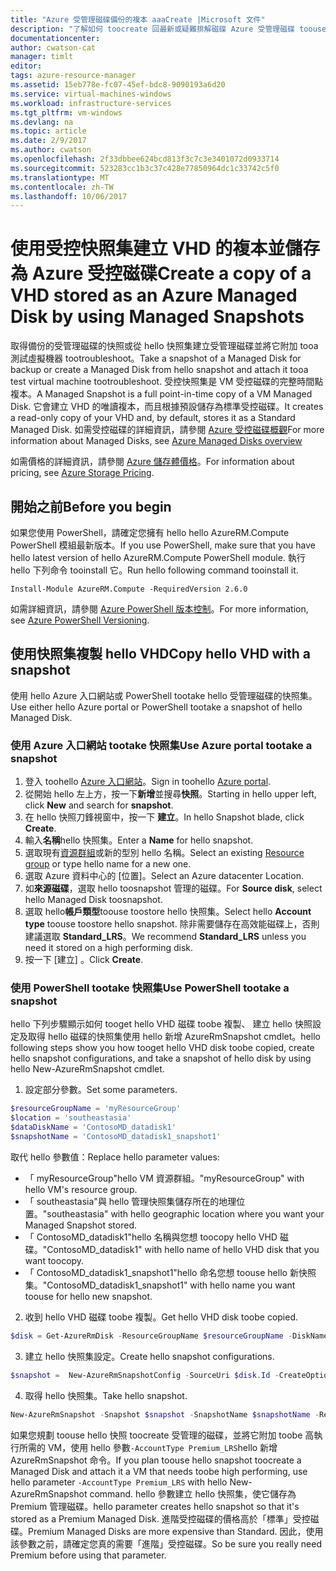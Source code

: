 ```yaml
---
title: "Azure 受管理磁碟備份的複本 aaaCreate |Microsoft 文件"
description: "了解如何 toocreate 回最新或疑難排解磁碟 Azure 受管理磁碟 toouse 一份問題。"
documentationcenter: 
author: cwatson-cat
manager: timlt
editor: 
tags: azure-resource-manager
ms.assetid: 15eb778e-fc07-45ef-bdc8-9090193a6d20
ms.service: virtual-machines-windows
ms.workload: infrastructure-services
ms.tgt_pltfrm: vm-windows
ms.devlang: na
ms.topic: article
ms.date: 2/9/2017
ms.author: cwatson
ms.openlocfilehash: 2f33dbbee624bcd813f3c7c3e3401072d0933714
ms.sourcegitcommit: 523283cc1b3c37c428e77850964dc1c33742c5f0
ms.translationtype: MT
ms.contentlocale: zh-TW
ms.lasthandoff: 10/06/2017
---
```

# <a name="create-a-copy-of-a-vhd-stored-as-an-azure-managed-disk-by-using-managed-snapshots"></a><span data-ttu-id="086f8-103">使用受控快照集建立 VHD 的複本並儲存為 Azure 受控磁碟</span><span class="sxs-lookup"><span data-stu-id="086f8-103">Create a copy of a VHD stored as an Azure Managed Disk by using Managed Snapshots</span></span>
<span data-ttu-id="086f8-104">取得備份的受管理磁碟的快照或從 hello 快照集建立受管理磁碟並將它附加 tooa 測試虛擬機器 tootroubleshoot。</span><span class="sxs-lookup"><span data-stu-id="086f8-104">Take a snapshot of a Managed Disk for backup or create a Managed Disk from hello snapshot and attach it tooa test virtual machine tootroubleshoot.</span></span> <span data-ttu-id="086f8-105">受控快照集是 VM 受控磁碟的完整時間點複本。</span><span class="sxs-lookup"><span data-stu-id="086f8-105">A Managed Snapshot is a full point-in-time copy of a VM Managed Disk.</span></span> <span data-ttu-id="086f8-106">它會建立 VHD 的唯讀複本，而且根據預設儲存為標準受控磁碟。</span><span class="sxs-lookup"><span data-stu-id="086f8-106">It creates a read-only copy of your VHD and, by default, stores it as a Standard Managed Disk.</span></span> <span data-ttu-id="086f8-107">如需受控磁碟的詳細資訊，請參閱 [Azure 受控磁碟概觀](managed-disks-overview.md?toc=%2fazure%2fvirtual-machines%2fwindows%2ftoc.json)</span><span class="sxs-lookup"><span data-stu-id="086f8-107">For more information about Managed Disks, see [Azure Managed Disks overview](managed-disks-overview.md?toc=%2fazure%2fvirtual-machines%2fwindows%2ftoc.json)</span></span>

<span data-ttu-id="086f8-108">如需價格的詳細資訊，請參閱 [Azure 儲存體價格](https://azure.microsoft.com/pricing/details/managed-disks/)。</span><span class="sxs-lookup"><span data-stu-id="086f8-108">For information about pricing, see [Azure Storage Pricing](https://azure.microsoft.com/pricing/details/managed-disks/).</span></span> 

## <a name="before-you-begin"></a><span data-ttu-id="086f8-109">開始之前</span><span class="sxs-lookup"><span data-stu-id="086f8-109">Before you begin</span></span>
<span data-ttu-id="086f8-110">如果您使用 PowerShell，請確定您擁有 hello hello AzureRM.Compute PowerShell 模組最新版本。</span><span class="sxs-lookup"><span data-stu-id="086f8-110">If you use PowerShell, make sure that you have hello latest version of hello AzureRM.Compute PowerShell module.</span></span> <span data-ttu-id="086f8-111">執行 hello 下列命令 tooinstall 它。</span><span class="sxs-lookup"><span data-stu-id="086f8-111">Run hello following command tooinstall it.</span></span>

```
Install-Module AzureRM.Compute -RequiredVersion 2.6.0
```
<span data-ttu-id="086f8-112">如需詳細資訊，請參閱 [Azure PowerShell 版本控制](/powershell/azure/overview)。</span><span class="sxs-lookup"><span data-stu-id="086f8-112">For more information, see [Azure PowerShell Versioning](/powershell/azure/overview).</span></span>

## <a name="copy-hello-vhd-with-a-snapshot"></a><span data-ttu-id="086f8-113">使用快照集複製 hello VHD</span><span class="sxs-lookup"><span data-stu-id="086f8-113">Copy hello VHD with a snapshot</span></span>
<span data-ttu-id="086f8-114">使用 hello Azure 入口網站或 PowerShell tootake hello 受管理磁碟的快照集。</span><span class="sxs-lookup"><span data-stu-id="086f8-114">Use either hello Azure portal or PowerShell tootake a snapshot of hello Managed Disk.</span></span>

### <a name="use-azure-portal-tootake-a-snapshot"></a><span data-ttu-id="086f8-115">使用 Azure 入口網站 tootake 快照集</span><span class="sxs-lookup"><span data-stu-id="086f8-115">Use Azure portal tootake a snapshot</span></span> 

1. <span data-ttu-id="086f8-116">登入 toohello [Azure 入口網站](https://portal.azure.com)。</span><span class="sxs-lookup"><span data-stu-id="086f8-116">Sign in toohello [Azure portal](https://portal.azure.com).</span></span>
2. <span data-ttu-id="086f8-117">從開始 hello 左上方，按一下**新增**並搜尋**快照**。</span><span class="sxs-lookup"><span data-stu-id="086f8-117">Starting in hello upper left, click **New** and search for **snapshot**.</span></span>
3. <span data-ttu-id="086f8-118">在 hello 快照刀鋒視窗中，按一下 **建立**。</span><span class="sxs-lookup"><span data-stu-id="086f8-118">In hello Snapshot blade, click **Create**.</span></span>
4. <span data-ttu-id="086f8-119">輸入**名稱**hello 快照集。</span><span class="sxs-lookup"><span data-stu-id="086f8-119">Enter a **Name** for hello snapshot.</span></span>
5. <span data-ttu-id="086f8-120">選取現有[資源群組](../../azure-resource-manager/resource-group-overview.md#resource-groups)或新的型別 hello 名稱。</span><span class="sxs-lookup"><span data-stu-id="086f8-120">Select an existing [Resource group](../../azure-resource-manager/resource-group-overview.md#resource-groups) or type hello name for a new one.</span></span> 
6. <span data-ttu-id="086f8-121">選取 Azure 資料中心的 [位置]。</span><span class="sxs-lookup"><span data-stu-id="086f8-121">Select an Azure datacenter Location.</span></span>  
7. <span data-ttu-id="086f8-122">如**來源磁碟**，選取 hello toosnapshot 管理的磁碟。</span><span class="sxs-lookup"><span data-stu-id="086f8-122">For **Source disk**, select hello Managed Disk toosnapshot.</span></span>
8. <span data-ttu-id="086f8-123">選取 hello**帳戶類型**toouse toostore hello 快照集。</span><span class="sxs-lookup"><span data-stu-id="086f8-123">Select hello **Account type** toouse toostore hello snapshot.</span></span> <span data-ttu-id="086f8-124">除非需要儲存在高效能磁碟上，否則建議選取 **Standard_LRS**。</span><span class="sxs-lookup"><span data-stu-id="086f8-124">We recommend **Standard_LRS** unless you need it stored on a high performing disk.</span></span>
9. <span data-ttu-id="086f8-125">按一下 [建立] 。</span><span class="sxs-lookup"><span data-stu-id="086f8-125">Click **Create**.</span></span>

### <a name="use-powershell-tootake-a-snapshot"></a><span data-ttu-id="086f8-126">使用 PowerShell tootake 快照集</span><span class="sxs-lookup"><span data-stu-id="086f8-126">Use PowerShell tootake a snapshot</span></span>
<span data-ttu-id="086f8-127">hello 下列步驟顯示如何 tooget hello VHD 磁碟 toobe 複製、 建立 hello 快照設定及取得 hello 磁碟的快照集使用 hello 新增 AzureRmSnapshot cmdlet<!--Add link toocmdlet when available-->。</span><span class="sxs-lookup"><span data-stu-id="086f8-127">hello following steps show you how tooget hello VHD disk toobe copied, create hello snapshot configurations, and take a snapshot of hello disk by using hello New-AzureRmSnapshot cmdlet<!--Add link toocmdlet when available-->.</span></span> 

1. <span data-ttu-id="086f8-128">設定部分參數。</span><span class="sxs-lookup"><span data-stu-id="086f8-128">Set some parameters.</span></span> 

 ```powershell
$resourceGroupName = 'myResourceGroup' 
$location = 'southeastasia' 
$dataDiskName = 'ContosoMD_datadisk1' 
$snapshotName = 'ContosoMD_datadisk1_snapshot1'  
```
  <span data-ttu-id="086f8-129">取代 hello 參數值：</span><span class="sxs-lookup"><span data-stu-id="086f8-129">Replace hello parameter values:</span></span>
  -  <span data-ttu-id="086f8-130">「 myResourceGroup"hello VM 資源群組。</span><span class="sxs-lookup"><span data-stu-id="086f8-130">"myResourceGroup" with hello VM's resource group.</span></span>
  -  <span data-ttu-id="086f8-131">「 southeastasia"與 hello 管理快照集儲存所在的地理位置。</span><span class="sxs-lookup"><span data-stu-id="086f8-131">"southeastasia" with hello geographic location where you want your Managed Snapshot stored.</span></span> <!---How do you look these up? -->
  -  <span data-ttu-id="086f8-132">「 ContosoMD_datadisk1"hello 名稱與您想 toocopy hello VHD 磁碟。</span><span class="sxs-lookup"><span data-stu-id="086f8-132">"ContosoMD_datadisk1" with hello name of hello VHD disk that you want toocopy.</span></span>
  -  <span data-ttu-id="086f8-133">「 ContosoMD_datadisk1_snapshot1"hello 命名您想 toouse hello 新快照集。</span><span class="sxs-lookup"><span data-stu-id="086f8-133">"ContosoMD_datadisk1_snapshot1" with hello name you want toouse for hello new snapshot.</span></span>

2. <span data-ttu-id="086f8-134">收到 hello VHD 磁碟 toobe 複製。</span><span class="sxs-lookup"><span data-stu-id="086f8-134">Get hello VHD disk toobe copied.</span></span>

 ```powershell
$disk = Get-AzureRmDisk -ResourceGroupName $resourceGroupName -DiskName $dataDiskName 
```
3. <span data-ttu-id="086f8-135">建立 hello 快照集設定。</span><span class="sxs-lookup"><span data-stu-id="086f8-135">Create hello snapshot configurations.</span></span> 

 ```powershell
$snapshot =  New-AzureRmSnapshotConfig -SourceUri $disk.Id -CreateOption Copy -Location $location 
```
4. <span data-ttu-id="086f8-136">取得 hello 快照集。</span><span class="sxs-lookup"><span data-stu-id="086f8-136">Take hello snapshot.</span></span>

 ```powershell
New-AzureRmSnapshot -Snapshot $snapshot -SnapshotName $snapshotName -ResourceGroupName $resourceGroupName 
```
<span data-ttu-id="086f8-137">如果您規劃 toouse hello 快照 toocreate 受管理的磁碟，並將它附加 toobe 高執行所需的 VM，使用 hello 參數`-AccountType Premium_LRS`hello 新增 AzureRmSnapshot 命令。</span><span class="sxs-lookup"><span data-stu-id="086f8-137">If you plan toouse hello snapshot toocreate a Managed Disk and attach it a VM that needs toobe high performing, use hello parameter `-AccountType Premium_LRS` with hello New-AzureRmSnapshot command.</span></span> <span data-ttu-id="086f8-138">hello 參數建立 hello 快照集，使它儲存為 Premium 管理磁碟。</span><span class="sxs-lookup"><span data-stu-id="086f8-138">hello parameter creates hello snapshot so that it's stored as a Premium Managed Disk.</span></span> <span data-ttu-id="086f8-139">進階受控磁碟的價格高於「標準」受控磁碟。</span><span class="sxs-lookup"><span data-stu-id="086f8-139">Premium Managed Disks are more expensive than Standard.</span></span> <span data-ttu-id="086f8-140">因此，使用該參數之前，請確定您真的需要「進階」受控磁碟。</span><span class="sxs-lookup"><span data-stu-id="086f8-140">So be sure you really need Premium before using that parameter.</span></span>


